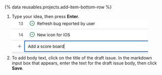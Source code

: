 {% data reusables.projects.add-item-bottom-row %}
1. Type your idea, then press **Enter**.
  ![Screenshot showing pasting an issue URL to add it to the project](/assets/images/help/projects-v2/add-draft-issue.png)
1. To add body text, click on the title of the draft issue. In the markdown input box that appears, enter the text for the draft issue body, then click **Save**.
